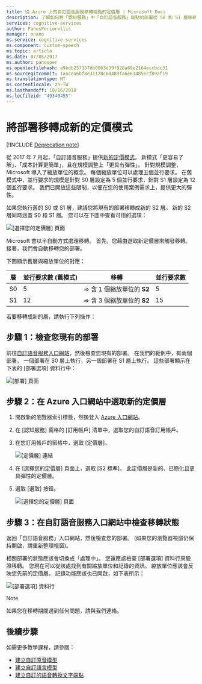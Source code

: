 ```yaml
---
title: 從 Azure 上的自訂語音服務移轉端點的定價層 | Microsoft Docs
description: 了解如何將「認知服務」中「自訂語音服務」端點的部署從 S0 和 S1 層移轉成 S2 層。
services: cognitive-services
author: PanosPeriorellis
manager: onano
ms.service: cognitive-services
ms.component: custom-speech
ms.topic: article
ms.date: 07/05/2017
ms.author: panosper
ms.openlocfilehash: a9bdb257137db0063d39f028a69e2164eccbdc31
ms.sourcegitcommit: 1aacea6bf8e31128c6d489fa6e614856cf89af19
ms.translationtype: HT
ms.contentlocale: zh-TW
ms.lasthandoff: 10/16/2018
ms.locfileid: "49340455"
---
```

# <a name="migrate-deployments-to-the-new-pricing-model"></a>將部署移轉成新的定價模式

[!INCLUDE [Deprecation note](../../../../includes/cognitive-services-custom-speech-deprecation-note.md)]

從 2017 年 7 月起，「自訂語音服務」提供[新的定價模式](https://azure.microsoft.com/pricing/details/cognitive-services/custom-speech-service/)。 新模式「更容易了解」、「成本計算更簡單」，且在規模調整上「更具有彈性」。 針對規模調整，Microsoft 導入了縮放單位的概念。 每個縮放單位可以處理五個並行要求。 在舊模式中，並行要求的規模是針對 S0 層設定為 5 個並行要求，針對 S1 層設定為 12 個並行要求。 我們已開放這些限制，以便在您的使用案例需求上，提供更大的彈性。

如果您執行舊的 S0 或 S1 層，建議您將現有的部署移轉成新的 S2 層。 新的 S2 層同時涵蓋 S0 和 S1 層。 您可以在下圖中查看可用的選項：

![[選擇您的定價層] 頁面](../../../media/cognitive-services/custom-speech-service/custom-speech-pricing-tier.png)

Microsoft 會以半自動方式處理移轉。 首先，您藉由選取新定價層來觸發移轉。 接著，我們會自動移轉您的部署。

下圖顯示舊層與縮放單位的對應：

| 層 | 並行要求數 (舊模式) | 移轉 | 並行要求數 |
|----- | ----- | ---- | ---- |
| S0 |  5   |   => 含 1 個縮放單位的 **S2** |   5 |
| S1 |  12  |   => 含 3 個縮放單位的 **S2** |  15 |

若要移轉成新的層，請執行下列操作：

## <a name="step-1-check-your-existing-deployment"></a>步驟 1：檢查您現有的部署
前往[自訂語音服務入口網站](http://cris.ai)，然後檢查您現有的部署。 在我們的範例中，有兩個部署。 一個部署在 S0 層上執行，另一個部署在 S1 層上執行。 這些部署顯示在下表的 [部署選項] 資料行中：

![[部署] 頁面](../../../media/cognitive-services/custom-speech-service/custom-speech-deployments.png)

## <a name="step-2-select-your-new-pricing-tier-in-the-azure-portal"></a>步驟 2：在 Azure 入口網站中選取新的定價層
1. 開啟新的瀏覽器索引標籤，然後登入 [Azure 入口網站](http://ms.portal.azure.com/)。 

2. 在 [認知服務] 窗格的 [訂用帳戶] 清單中，選取您的自訂語音訂用帳戶。 

3. 在您訂用帳戶的窗格中，選取 [定價層]。

    ![[定價層] 連結](../../../media/cognitive-services/custom-speech-service/custom-speech-update-tier.png)

4. 在 [選擇您的定價層] 頁面上，選取 [S2 標準]。 此定價層是新的、已簡化且更具彈性的定價層。

5. 選取 [選取] 按鈕。

    ![[選擇您的定價層] 頁面](../../../media/cognitive-services/custom-speech-service/custom-speech-update-pricing.png)

## <a name="step-3-check-the-migration-status-in-the-custom-speech-service-portal"></a>步驟 3：在自訂語音服務入口網站中檢查移轉狀態
返回「自訂語音服務」入口網站，然後檢查您的部署。 (如果您的瀏覽器視窗仍保持開啟，請重新整理視窗)。 

相關部署的狀態應該會切換成「處理中」。 您還應該檢查 [部署選項] 資料行來驗證移轉。 您現在可以從該處找到有關縮放單位和記錄的資訊。 縮放單位應該會反映您先前的定價層。 記錄功能應該也已開啟，如下表所示：

![[部署選項] 資料行](../../../media/cognitive-services/custom-speech-service/custom-speech-deployments-new.png)


> [!NOTE]
> 如果您在移轉期間遇到任何問題，請與我們連絡。
>

## <a name="next-steps"></a>後續步驟
如需更多教學課程，請參閱：
* [建立自訂原音模型](cognitive-services-custom-speech-create-acoustic-model.md)
* [建立自訂語言模型](cognitive-services-custom-speech-create-language-model.md)
* [建立自訂的語音轉換文字端點](cognitive-services-custom-speech-create-endpoint.md)
